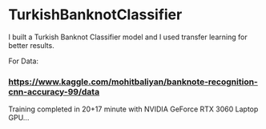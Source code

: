 # TurkishBanknotClassifier

I built a Turkish Banknot Classifier model and I used transfer learning for better results.

For Data:
### https://www.kaggle.com/mohitbaliyan/banknote-recognition-cnn-accuracy-99/data 

Training completed in 20+17 minute with NVIDIA GeForce RTX 3060 Laptop GPU...
